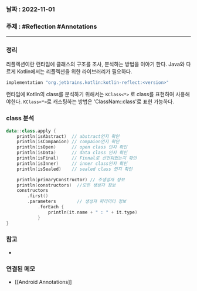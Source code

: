 ### 날짜 : 2022-11-01
### 주제 : #Reflection #Annotations 
----
### 정리
리플렉션이란 런타임에 클래스의 구조를 조사, 분석하는 방법을 이야기 한다. Java와 다르게 Kotlin에서는 리플렉션을 위한 라이브러리가 필요하다. 

```gradle
implementation "org.jetbrains.kotlin:kotlin-reflect:<version>"
```

런타임에 Kotlin의 class를 분석하기 위해서는 `KClass<*>` 로 class를 표현하여 사용해야한다. `KClass<*>`로 캐스팅하는 방법은 'ClassNam::class'로 표현 가능하다.

### class 분석
```Kotlin
data::class.apply {  
    println(isAbstract)  // abstract인지 확인
    println(isCompanion) // compaion인지 확인
    println(isOpen)      // open class 인지 확인
    println(isData)      // data class 인지 확인
    println(isFinal)     // Finnal로 선언되었는지 확인
    println(isInner)     // inner class인지 확인
    println(isSealed)    // sealed class 인지 확인

	println(primaryConstructor) // 주생성자 정보
	println(constructors)  //모든 생성자 정보
	constructors  
	    .first()  
	    .parameters        // 생성자 파라미터 정보
		    .forEach {  
			    println(it.name + " : " + it.type)  
			}
}
```

### 참고
- 

### 연결된 메모
- [[Android Annotations]]